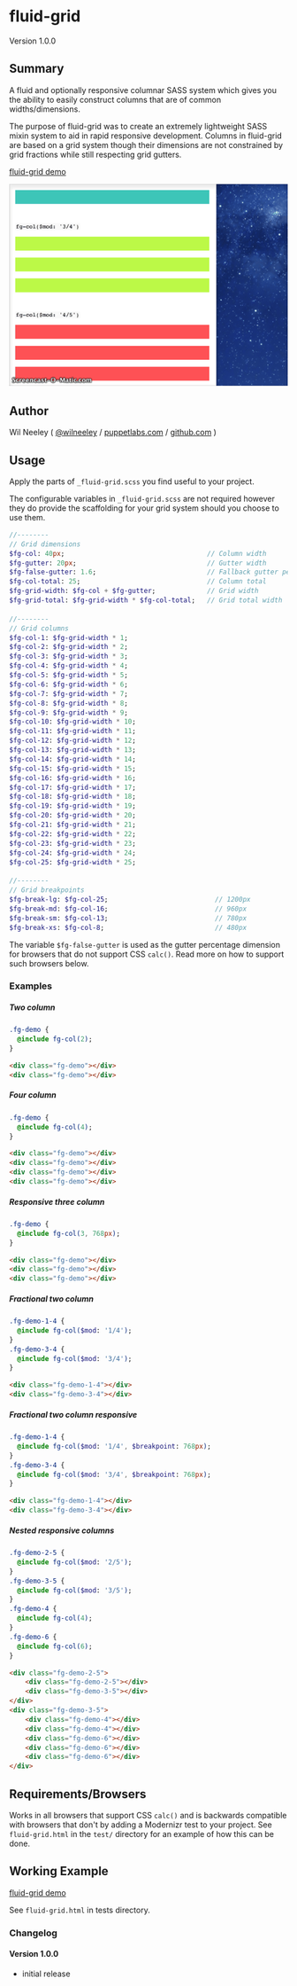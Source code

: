 # fluid-grid

Version 1.0.0

## Summary

A fluid and optionally responsive columnar SASS system which gives you the ability to easily construct columns that are 
of common widths/dimensions.

The purpose of fluid-grid was to create an extremely lightweight SASS mixin system to aid in rapid responsive development. 
Columns in fluid-grid are based on a grid system though their dimensions are not constrained by grid fractions while 
still respecting grid gutters.

[fluid-grid demo](http://boilerjs.com/misc/fluid-grid/)

![Responsive Columns](https://raw.githubusercontent.com/Xaxis/fluid-grid/master/test/fluid-grid-example-2.gif)

## Author

Wil Neeley ( [@wilneeley](http://twitter.com/wilneeley) / [puppetlabs.com](http://www.puppetlabs.com) / [github.com](https://github.com/Xaxis) )

## Usage

Apply the parts of `_fluid-grid.scss` you find useful to your project.

The configurable variables in `_fluid-grid.scss` are not required however they do provide the scaffolding for your grid
system should you choose to use them.

```sass
//--------
// Grid dimensions
$fg-col: 40px;                                    // Column width
$fg-gutter: 20px;                                 // Gutter width
$fg-false-gutter: 1.6;                            // Fallback gutter percentage
$fg-col-total: 25;                                // Column total
$fg-grid-width: $fg-col + $fg-gutter;             // Grid width
$fg-grid-total: $fg-grid-width * $fg-col-total;   // Grid total width

//--------
// Grid columns
$fg-col-1: $fg-grid-width * 1;
$fg-col-2: $fg-grid-width * 2;
$fg-col-3: $fg-grid-width * 3;
$fg-col-4: $fg-grid-width * 4;
$fg-col-5: $fg-grid-width * 5;
$fg-col-6: $fg-grid-width * 6;
$fg-col-7: $fg-grid-width * 7;
$fg-col-8: $fg-grid-width * 8;
$fg-col-9: $fg-grid-width * 9;
$fg-col-10: $fg-grid-width * 10;
$fg-col-11: $fg-grid-width * 11;
$fg-col-12: $fg-grid-width * 12;
$fg-col-13: $fg-grid-width * 13;
$fg-col-14: $fg-grid-width * 14;
$fg-col-15: $fg-grid-width * 15;
$fg-col-16: $fg-grid-width * 16;
$fg-col-17: $fg-grid-width * 17;
$fg-col-18: $fg-grid-width * 18;
$fg-col-19: $fg-grid-width * 19;
$fg-col-20: $fg-grid-width * 20;
$fg-col-21: $fg-grid-width * 21;
$fg-col-22: $fg-grid-width * 22;
$fg-col-23: $fg-grid-width * 23;
$fg-col-24: $fg-grid-width * 24;
$fg-col-25: $fg-grid-width * 25;

//--------
// Grid breakpoints
$fg-break-lg: $fg-col-25;                           // 1200px
$fg-break-md: $fg-col-16;                           // 960px
$fg-break-sm: $fg-col-13;                           // 780px
$fg-break-xs: $fg-col-8;                            // 480px
```

The variable `$fg-false-gutter` is used as the gutter percentage dimension for browsers that do not support CSS `calc()`.
Read more on how to support such browsers below.

### Examples

##### Two column

```sass
.fg-demo {
  @include fg-col(2);
}
```

```html
<div class="fg-demo"></div>
<div class="fg-demo"></div>
```

##### Four column 

```sass
.fg-demo {
  @include fg-col(4);
}
```

```html
<div class="fg-demo"></div>
<div class="fg-demo"></div>
<div class="fg-demo"></div>
<div class="fg-demo"></div>
```

##### Responsive three column

```sass
.fg-demo {
  @include fg-col(3, 768px);
}
```

```html
<div class="fg-demo"></div>
<div class="fg-demo"></div>
<div class="fg-demo"></div>
```

##### Fractional two column

```sass
.fg-demo-1-4 {
  @include fg-col($mod: '1/4');
}
.fg-demo-3-4 {
  @include fg-col($mod: '3/4');
}
```

```html
<div class="fg-demo-1-4"></div>
<div class="fg-demo-3-4"></div>
```

##### Fractional two column responsive

```sass
.fg-demo-1-4 {
  @include fg-col($mod: '1/4', $breakpoint: 768px);
}
.fg-demo-3-4 {
  @include fg-col($mod: '3/4', $breakpoint: 768px);
}
```

```html
<div class="fg-demo-1-4"></div>
<div class="fg-demo-3-4"></div>
```

##### Nested responsive columns

```sass
.fg-demo-2-5 {
  @include fg-col($mod: '2/5');
}
.fg-demo-3-5 {
  @include fg-col($mod: '3/5');
}
.fg-demo-4 {
  @include fg-col(4);
}
.fg-demo-6 {
  @include fg-col(6);
}
```

```html
<div class="fg-demo-2-5">
    <div class="fg-demo-2-5"></div>
    <div class="fg-demo-3-5"></div>
</div>
<div class="fg-demo-3-5">
    <div class="fg-demo-4"></div>
    <div class="fg-demo-4"></div>
    <div class="fg-demo-6"></div>
    <div class="fg-demo-6"></div>
    <div class="fg-demo-6"></div>
</div>
```

## Requirements/Browsers

Works in all browsers that support CSS `calc()` and is backwards compatible with browsers that don't by adding a Modernizr
test to your project. See `fluid-grid.html` in the `test/` directory for an example of how this can be done.

## Working Example

[fluid-grid demo](http://boilerjs.com/misc/fluid-grid/)

See `fluid-grid.html` in tests directory.

### Changelog

#### Version 1.0.0

* initial release

